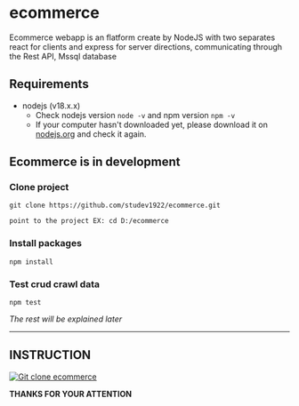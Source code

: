 # ecommerce
Ecommerce webapp is an flatform create by NodeJS with two separates react for clients and express for server directions, communicating through the Rest API, Mssql database

## Requirements
- nodejs (v18.x.x)
  - Check nodejs version `node -v` and npm version `npm -v`
  - If your computer hasn't downloaded yet, please download it on [nodejs.org](https://nodejs.org/en/download) and check it again.

## Ecommerce is in development
### Clone project
```
git clone https://github.com/studev1922/ecommerce.git
```
`point to the project EX: cd D:/ecommerce `
### Install packages
```
npm install
```
### Test crud crawl data
```
npm test
```

*The rest will be explained later*
<hr>

## INSTRUCTION
[![Git clone ecommerce](https://img.youtube.com/vi/ZZ3-H1e_8kE/maxresdefault.jpg)](https://youtu.be/ZZ3-H1e_8kE)

**THANKS FOR YOUR ATTENTION**
